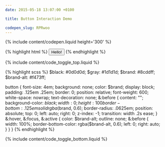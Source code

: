```yaml
---
date: 2015-05-18 13:07:00 +0100

title: Button Interaction Demo

codepen_slug: RPRwoo
---
```


{% include content/codepen.liquid height='300' %}

{% highlight html %}
<button role="button" type="button">Hello!</button>
{% endhighlight %}

{% include content/code_toggle_top.liquid %}

{% highlight scss %}
$black:     #0d0d0d;
$gray:      #1d1d1d;
$brand:     #8cddff;
$brand-alt: #f473ff;

button {
    font-size: 4em;
    background: none;
    color: $brand;
    display: block;
    padding: .125em .25em;
    border: 0;
    position: relative;
    font-weight: 600;
    white-space: nowrap;
    text-decoration: none;
    &:before {
        content: "";
        background-color: $black;
        width: 0;
        height: 100%;
        border-bottom: .125em solid rgba($brand, 0.6);
        border-radius: .0625em;
        position: absolute;
        top: 0;
        left: auto;
        right: 0;
        z-index: -1;
        transition: width .2s ease;
    }
    &:hover,
    &:focus,
    &:active {
        color: $brand-alt;
        outline: none;
        &:before {
            width: 100%;
            border-bottom-color: rgba($brand-alt, 0.6);
            left: 0;
            right: auto;
        }
    }
}
{% endhighlight %}

{% include content/code_toggle_bottom.liquid %}
